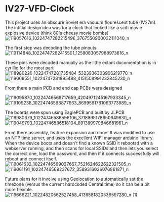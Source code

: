 # IV27-VFD-Clock

This project uses an obscure Soviet era vacuum flourescent tube (IV27m). The intitial design idea was for a clock that looked like a scifi movie explosive device (think 80's cheesy movie bombs)![119057616_10224747282215496_3767550900032111040_n](https://user-images.githubusercontent.com/8798897/189245810-1d5e1dd0-8b66-444c-a2c3-2a027090b2fa.jpg)

The first step was decoding the tube pinouts
![119114848_10224747282415501_1258083057988973816_n](https://user-images.githubusercontent.com/8798897/189246215-2be51854-b959-4ab6-8d01-9126a9f74a10.jpg)

These pins were decoded manually as the little extant documentation is in cyrillic for the most part
![118980220_10224747281735484_5323936303906219770_n](https://user-images.githubusercontent.com/8798897/189246290-36e448cc-9123-4c90-bea7-6cfc3773ceb0.jpg)
![119069551_10224747281895488_4151508991232845230_n](https://user-images.githubusercontent.com/8798897/189246295-a2036543-67bd-4110-8be9-d17f33df7fd8.jpg)

From there a main PCB and end cap PCBs were designed

![119095870_10224746568717659_4204971245167933345_n](https://user-images.githubusercontent.com/8798897/189246334-aca46918-31dc-4e4d-ae01-a7c40d0309f0.jpg)
![119109238_10224746568877663_8699561781063773989_n](https://user-images.githubusercontent.com/8798897/189246340-b68bc235-2872-409b-adde-cc0f5475f882.jpg)

The boards were spun using EaglePCB and built by JLPCB
![118980679_10224746586598106_3718895178650649830_n](https://user-images.githubusercontent.com/8798897/189246377-5cc8f143-e2f6-4607-8990-e510302fff7c.jpg)
![119049793_10224746586518104_891389979846681961_n](https://user-images.githubusercontent.com/8798897/189246381-4b9d9563-7e0b-43b0-898f-291490906f4d.jpg)

From there assembly, feature expansion and done! It was modified to use an NTP time server, and uses the excellent WIFI manager arduino library. When the device boots and doesn't find a known SSID it rebootsd with a webserver running, and then scans for local SSIDs and then lets you select the correct one, load the password, and then if it connects successfully will reboot and connect itself.
![119061632_10224746569037667_7521624622622321505_n](https://user-images.githubusercontent.com/8798897/189246423-b0fd23ab-5875-4067-8e89-788d858ce10f.jpg)
![119061191_10224746569237672_3589316026076861871_n](https://user-images.githubusercontent.com/8798897/189246431-f59deab7-b6b2-4eb0-8f33-a12238592362.jpg)

Future plans for it involve using Geolocation to automatically set the timezone (versus the current hardcoded Central time) so it can be a bit more flexible.
![119666221_10224820562527458_4136581820536597280_n (1)](https://user-images.githubusercontent.com/8798897/189247263-88e182b1-4dab-4df6-b12a-0f6ac09c6bb9.jpg)
